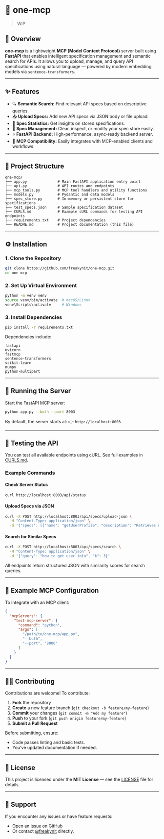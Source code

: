 # 🧠 one-mcp

> WIP


## 🚀 Overview

**one-mcp** is a lightweight **MCP (Model Context Protocol)** server built using **FastAPI** that enables intelligent specification management and semantic search for APIs.
It allows you to upload, manage, and query API specifications using natural language — powered by modern embedding models via `sentence-transformers`.

---

## ✨ Features

* 🔍 **Semantic Search:** Find relevant API specs based on descriptive queries.
* 📤 **Upload Specs:** Add new API specs via JSON body or file upload.
* 🧾 **Spec Statistics:** Get insights on stored specifications.
* 🧹 **Spec Management:** Clear, inspect, or modify your spec store easily.
* ⚡ **FastAPI Backend:** High-performance, async-ready backend server.
* 🤝 **MCP Compatibility:** Easily integrates with MCP-enabled clients and workflows.

---

## 🧩 Project Structure

```
one-mcp/
├── app.py              # Main FastAPI application entry point
├── api.py              # API routes and endpoints
├── mcp_tools.py        # MCP tool handlers and utility functions
├── models.py           # Pydantic and data models
├── spec_store.py       # In-memory or persistent store for specifications
├── test_specs.json     # Sample specification dataset
├── CURLS.md            # Example cURL commands for testing API endpoints
├── requirements.txt    # Project dependencies
└── README.md           # Project documentation (this file)
```

---

## ⚙️ Installation

### 1. Clone the Repository

```bash
git clone https://github.com/freakynit/one-mcp.git
cd one-mcp
```

### 2. Set Up Virtual Environment

```bash
python -m venv venv
source venv/bin/activate  # macOS/Linux
venv\Scripts\activate     # Windows
```

### 3. Install Dependencies

```bash
pip install -r requirements.txt
```

Dependencies include:

```
fastapi
uvicorn
fastmcp
sentence-transformers
scikit-learn
numpy
python-multipart
```

---

## 🧠 Running the Server

Start the FastAPI MCP server:

```bash
python app.py --both --port 8003
```

By default, the server starts at:
👉 `http://localhost:8003`

---

## 🧪 Testing the API

You can test all available endpoints using cURL.
See full examples in [CURLS.md](./CURLS.md).

### Example Commands

#### Check Server Status

```bash
curl http://localhost:8003/api/status
```

#### Upload Specs via JSON

```bash
curl -X POST http://localhost:8003/api/specs/upload-json \
  -H "Content-Type: application/json" \
  -d '{"specs": [{"name": "getUserProfile", "description": "Retrieves user profile"}]}'
```

#### Search for Similar Specs

```bash
curl -X POST http://localhost:8003/api/specs/search \
  -H "Content-Type: application/json" \
  -d '{"query": "how to get user info", "k": 3}'
```

All endpoints return structured JSON with similarity scores for search queries.

---

## 🧰 Example MCP Configuration

To integrate with an MCP client:

```json
{
  "mcpServers": {
    "test-mcp-server": {
      "command": "python",
      "args": [
        "/path/to/one-mcp/app.py",
        "--both",
        "--port", "8000"
      ]
    }
  }
}
```

---

## 🧑‍💻 Contributing

Contributions are welcome!
To contribute:

1. **Fork** the repository
2. **Create** a new feature branch (`git checkout -b feature/my-feature`)
3. **Commit** your changes (`git commit -m "Add my feature"`)
4. **Push** to your fork (`git push origin feature/my-feature`)
5. **Submit a Pull Request**

Before submitting, ensure:

* Code passes linting and basic tests.
* You’ve updated documentation if needed.

---

## 📜 License

This project is licensed under the **MIT License** — see the [LICENSE](LICENSE) file for details.

---

## 💬 Support

If you encounter any issues or have feature requests:

* Open an issue on [GitHub](https://github.com/freakynit/one-mcp/issues)
* Or contact [@freakynit](https://github.com/freakynit) directly.

